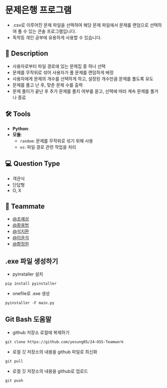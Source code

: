 # 문제은행 프로그램

 - .csv로 이루어진 문제 파일을 선택하여 해당 문제 파일에서 문제를 랜덤으로 선택하여 풀 수 있는 콘솔 프로그램입니다.
 - 독학등 개인 공부에 유용하게 사용할 수 있습니다.

## 📜 Description

- 사용자로부터 파일 경로에 있는 문제집 중 하나 선택
- 문제를 무작위로 섞어 사용자가 풀 문제를 랜덤하게 배정
- 사용자에게 문제의 개수를 선택하게 하고, 설정된 개수만큼 문제를 풀도록 유도
- 문제를 풀고 난 후, 맞춘 문제 수를 출력
- 문제 풀이가 끝난 후 추가 문제를 풀지 여부를 묻고, 선택에 따라 계속 문제를 풀거나 종료

## 🛠️ Tools

- **Python**: 
- **모듈**:
  - `random`: 문제를 무작위로 섞기 위해 사용
  - `os`: 파일 경로 관련 작업을 처리

## 💻 Question Type
 - 객관식
 - 단답형
 - O, X

## 👥 Teammate

- [@조예성](https://www.github.com/yesung05)
- [@황용범](https://www.github.com/bengaldr0gon)
- [@석지환](https://www.github.com/AJihwan)
- [@이윤석](https://www.github.com/leeyunseok110)
- [@함정원](https://www.github.com/jwon0117)

## .exe 파일 생성하기
- pyinstaller 설치  
```
pip install pyinstaller
```  
- onefile로 .exe 생성  
```
pyinstaller -F main.py
```  

## Git Bash 도움말
- github 저장소 로컬에 복제하기  
```
git clone https://github.com/yesung05/24-OSS-Teamwork
```  
- 로컬 깃 저장소의 내용을 github 파일로 최신화  
```
git pull
```  
- 로컬 깃 저장소의 내용을 github로 업로드  
```
git push
```  

